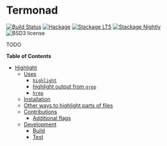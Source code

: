 
Termonad
=========

[![Build Status](https://secure.travis-ci.org/cdepillabout/termonad.svg)](http://travis-ci.org/cdepillabout/termonad)
[![Hackage](https://img.shields.io/hackage/v/termonad.svg)](https://hackage.haskell.org/package/termonad)
[![Stackage LTS](http://stackage.org/package/termonad/badge/lts)](http://stackage.org/lts/package/termonad)
[![Stackage Nightly](http://stackage.org/package/termonad/badge/nightly)](http://stackage.org/nightly/package/termonad)
![BSD3 license](https://img.shields.io/badge/license-BSD3-blue.svg)

TODO

<!-- markdown-toc start - Don't edit this section. Run M-x markdown-toc-generate-toc again -->
**Table of Contents**

- [Highlight](#highlight)
    - [Uses](#uses)
        - [`highlight`](#highlight)
        - [highlight output from `grep`](#highlight-output-from-grep)
        - [`hrep`](#hrep)
    - [Installation](#installation)
    - [Other ways to highlight parts of files](#other-ways-to-highlight-parts-of-files)
    - [Contributions](#contributions)
        - [Additional flags](#additional-flags)
    - [Development](#development)
        - [Build](#build)
        - [Test](#test)

<!-- markdown-toc end -->
